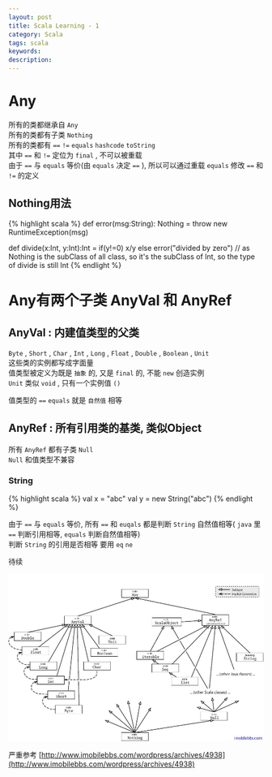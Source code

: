 ```yaml
---
layout: post
title: Scala Learning - 1
category: Scala
tags: scala
keywords:
description:
---
```

# Any  

所有的类都继承自 `Any`  
所有的类都有子类 `Nothing`  
所有的类都有 `==` `!=` `equals` `hashcode` `toString`  
其中 `==` 和 `!=` 定位为 `final` , 不可以被重载  
由于 `==` 与 `equals` 等价(由 `equals` 决定 `==` ), 所以可以通过重载 `equals` 修改 `==` 和 `!=` 的定义  

## Nothing用法  

{% highlight scala %}
def error(msg:String): Nothing = throw new RuntimeException(msg)

def divide(x:Int, y:Int):Int = if(y!=0) x/y else error("divided by zero")
// as Nothing is the subClass of all class, so it's the subClass of Int, so the type of divide is still Int
{% endlight %} 

# Any有两个子类 AnyVal 和 AnyRef  

## AnyVal : 内建值类型的父类  

`Byte` , `Short` , `Char` , `Int` , `Long` , `Float` , `Double` , `Boolean` , `Unit`  
这些类的实例都写成字面量  
值类型被定义为既是 `抽象` 的, 又是 `final` 的, 不能 `new` 创造实例  
`Unit` 类似 `void` , 只有一个实例值 `()`  

值类型的 `==` `equals` 就是 `自然值` 相等

## AnyRef : 所有引用类的基类, 类似Object  

所有 `AnyRef` 都有子类 `Null`  
`Null` 和值类型不兼容  

### String  

{% highlight scala %}
val x = "abc"
val y = new String("abc")
{% endlight %}  

由于 `==` 与 `equals` 等价, 所有 `==` 和 `euqals` 都是判断 `String` 自然值相等( `java` 里 `==` 判断引用相等, `equals` 判断自然值相等)  
判断 `String` 的引用是否相等 要用 `eq` `ne`  

待续

![1](/public/img/2016-04-10-Scala-Learning-1-1.png)  

严重参考 [http://www.imobilebbs.com/wordpress/archives/4938](http://www.imobilebbs.com/wordpress/archives/4938)

